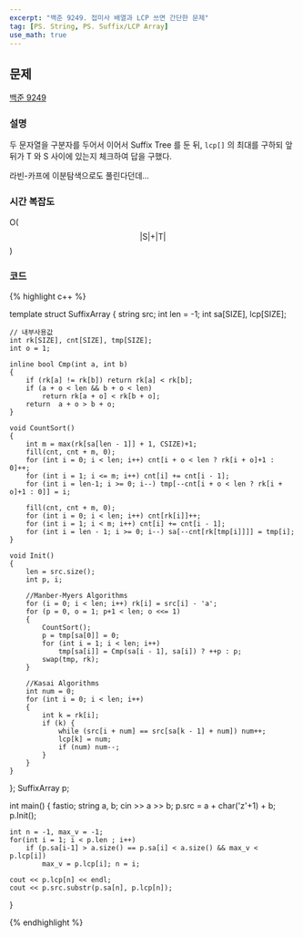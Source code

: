 ```yaml
---
excerpt: "백준 9249. 접미사 배열과 LCP 쓰면 간단한 문제"
tag: [PS. String, PS. Suffix/LCP Array]
use_math: true
---
```


## 문제

[백준 9249](https://www.acmicpc.net/problem/9249)


### 설명

두 문자열을 구분자를 두어서 이어서 Suffix Tree 를 둔 뒤, ```lcp[]``` 의 최대를 구하되 앞뒤가 T 와 S 사이에 있는지 체크하여 답을 구했다.

라빈-카프에 이분탐색으로도 풀린다던데...


### 시간 복잡도

O($$ \vert  \mathrm{S} \vert +  \vert  \mathrm{T} \vert  $$)


### 코드

{% highlight c++ %}

template<int SIZE = 500002, int CSIZE = 26>
struct SuffixArray
{
	string src; int len = -1;
	int sa[SIZE], lcp[SIZE];

	// 내부사용값
	int rk[SIZE], cnt[SIZE], tmp[SIZE];
	int o = 1;
	
	inline bool Cmp(int a, int b)
	{
		if (rk[a] != rk[b]) return rk[a] < rk[b];
		if (a + o < len && b + o < len)
			return rk[a + o] < rk[b + o];
		return  a + o > b + o;
	}
	
	void CountSort()
	{
		int m = max(rk[sa[len - 1]] + 1, CSIZE)+1;
		fill(cnt, cnt + m, 0);
		for (int i = 0; i < len; i++) cnt[i + o < len ? rk[i + o]+1 : 0]++;
		for (int i = 1; i <= m; i++) cnt[i] += cnt[i - 1];
		for (int i = len-1; i >= 0; i--) tmp[--cnt[i + o < len ? rk[i + o]+1 : 0]] = i;
	
		fill(cnt, cnt + m, 0);
		for (int i = 0; i < len; i++) cnt[rk[i]]++;
		for (int i = 1; i < m; i++) cnt[i] += cnt[i - 1];
		for (int i = len - 1; i >= 0; i--) sa[--cnt[rk[tmp[i]]]] = tmp[i];
	}
	
	void Init()
	{
		len = src.size();
		int p, i;
	
		//Manber-Myers Algorithms
		for (i = 0; i < len; i++) rk[i] = src[i] - 'a';
		for (p = 0, o = 1; p+1 < len; o <<= 1)
		{
			CountSort();
			p = tmp[sa[0]] = 0;
			for (int i = 1; i < len; i++)
				tmp[sa[i]] = Cmp(sa[i - 1], sa[i]) ? ++p : p;
			swap(tmp, rk);
		}
	
		//Kasai Algorithms
		int num = 0;
		for (int i = 0; i < len; i++)
		{
			int k = rk[i];
			if (k) {
				while (src[i + num] == src[sa[k - 1] + num]) num++;
				lcp[k] = num;
				if (num) num--;
			}
		}
	}
};
SuffixArray p;

int main()
{
	fastio;
	string a, b;
	cin >> a >> b;
	p.src = a + char('z'+1) + b;
	p.Init();

	int n = -1, max_v = -1;
	for(int i = 1; i < p.len ; i++)
		if (p.sa[i-1] > a.size() == p.sa[i] < a.size() && max_v < p.lcp[i])
			max_v = p.lcp[i]; n = i;
	
	cout << p.lcp[n] << endl;
	cout << p.src.substr(p.sa[n], p.lcp[n]);
}

{% endhighlight %}
